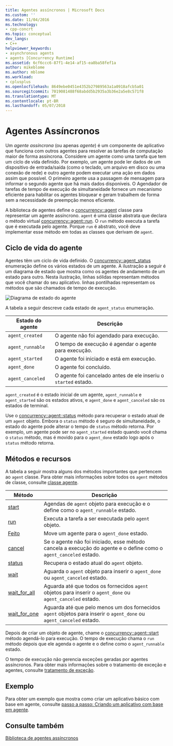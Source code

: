 ```yaml
---
title: Agentes assíncronos | Microsoft Docs
ms.custom: ''
ms.date: 11/04/2016
ms.technology:
- cpp-concrt
ms.topic: conceptual
dev_langs:
- C++
helpviewer_keywords:
- asynchronous agents
- agents [Concurrency Runtime]
ms.assetid: 6cf6ccc6-87f1-4e14-af15-ea8ba58fef1a
author: mikeblome
ms.author: mblome
ms.workload:
- cplusplus
ms.openlocfilehash: 8649ebe0451e4352b27989563a1a0918afcb5a01
ms.sourcegitcommit: 7019081488f68abdd5b2935a3b36e2a5e8c571f8
ms.translationtype: MT
ms.contentlocale: pt-BR
ms.lasthandoff: 05/07/2018
---
```

# <a name="asynchronous-agents"></a>Agentes Assíncronos
Um *agente assíncrona* (ou apenas *agente*) é um componente de aplicativo que funciona com outros agentes para resolver as tarefas de computação maior de forma assíncrona. Considere um agente como uma tarefa que tem um ciclo de vida definido. Por exemplo, um agente pode ler dados de um dispositivo de entrada/saída (como o teclado, um arquivo em disco ou uma conexão de rede) e outro agente podem executar uma ação em dados assim que possível. O primeiro agente usa a passagem de mensagem para informar o segundo agente que há mais dados disponíveis. O Agendador de tarefas de tempo de execução de simultaneidade fornece um mecanismo eficiente para habilitar os agentes bloquear e geram trabalhem de forma sem a necessidade de preempção menos eficiente.  
  

 A biblioteca de agentes define o [concurrency::agent](../../parallel/concrt/reference/agent-class.md) classe para representar um agente assíncrono. `agent` é uma classe abstrata que declara o método virtual [concurrency::agent::run](reference/agent-class.md#run). O `run` método executa a tarefa que é executada pelo agente. Porque `run` é abstrato, você deve implementar esse método em todas as classes que derivam de `agent`.  
  
## <a name="agent-life-cycle"></a>Ciclo de vida do agente  
 Agentes têm um ciclo de vida definido. O [concurrency::agent_status](reference/concurrency-namespace-enums.md#agent_status) enumeração define os vários estados de um agente. A ilustração a seguir é um diagrama de estado que mostra como os agentes de andamento de um estado para outro. Nesta ilustração, linhas sólidas representam métodos que você chamar do seu aplicativo. linhas pontilhadas representam os métodos que são chamados de tempo de execução.  
  
 ![Diagrama de estado do agente](../../parallel/concrt/media/agentstate.png "agentstate")  
  
 A tabela a seguir descreve cada estado de `agent_status` enumeração.  
  
|Estado do agente|Descrição|  
|-----------------|-----------------|  
|`agent_created`|O agente não foi agendado para execução.|  
|`agent_runnable`|O tempo de execução é agendar o agente para execução.|  
|`agent_started`|O agente foi iniciado e está em execução.|  
|`agent_done`|O agente foi concluído.|  
|`agent_canceled`|O agente foi cancelado antes de ele inseriu o `started` estado.|  
  
 `agent_created` é o estado inicial de um agente, `agent_runnable` e `agent_started` são os estados ativos, e `agent_done` e `agent_canceled` são os estados de terminal.  
  
 Use o [concurrency::agent::status](reference/agent-class.md#status) método para recuperar o estado atual de um `agent` objeto. Embora o `status` método é seguro de simultaneidade, o estado do agente pode alterar o tempo de `status` método retorna. Por exemplo, um agente pode ser no `agent_started` estado quando você chama o `status` método, mas é movido para o `agent_done` estado logo após o `status` método retorna.  

  
## <a name="methods-and-features"></a>Métodos e recursos  
 A tabela a seguir mostra alguns dos métodos importantes que pertencem ao `agent` classe. Para obter mais informações sobre todos os `agent` métodos de classe, consulte [classe agente](../../parallel/concrt/reference/agent-class.md).  
  
|Método|Descrição|  
|------------|-----------------|  
|[start](reference/agent-class.md#start)|Agendas de `agent` objeto para execução e o define como o `agent_runnable` estado.|  
|[run](reference/agent-class.md#run)|Executa a tarefa a ser executada pelo `agent` objeto.|  
|[Feito](reference/agent-class.md#done)|Move um agente para o `agent_done` estado.|  
|[cancel](../../parallel/concrt/cancellation-in-the-ppl.md#cancel)|Se o agente não foi iniciado, esse método cancela a execução do agente e o define como o `agent_canceled` estado.|  
|[status](reference/agent-class.md#status)|Recupera o estado atual do `agent` objeto.|  
|[wait](reference/agent-class.md#wait)|Aguarda o `agent` objeto para inserir o `agent_done` ou `agent_canceled` estado.|  
|[wait_for_all](reference/agent-class.md#wait_for_all)|Aguarda até que todos os fornecidos `agent` objetos para inserir o `agent_done` ou `agent_canceled` estado.|  
|[wait_for_one](reference/agent-class.md#wait_for_one)|Aguarda até que pelo menos um dos fornecidos `agent` objetos para inserir o `agent_done` ou `agent_canceled` estado.|  
  
 Depois de criar um objeto de agente, chame o [concurrency::agent::start](reference/agent-class.md#start) método agendá-lo para execução. O tempo de execução chama o `run` método depois que ele agenda o agente e o define como o `agent_runnable` estado.  
  
 O tempo de execução não gerencia exceções geradas por agentes assíncronos. Para obter mais informações sobre o tratamento de exceção e agentes, consulte [tratamento de exceção](../../parallel/concrt/exception-handling-in-the-concurrency-runtime.md).  
  
## <a name="example"></a>Exemplo  
 Para obter um exemplo que mostra como criar um aplicativo básico com base em agente, consulte [passo a passo: Criando um aplicativo com base em agente](../../parallel/concrt/walkthrough-creating-an-agent-based-application.md).  
  
## <a name="see-also"></a>Consulte também  
 [Biblioteca de agentes assíncronos](../../parallel/concrt/asynchronous-agents-library.md)

